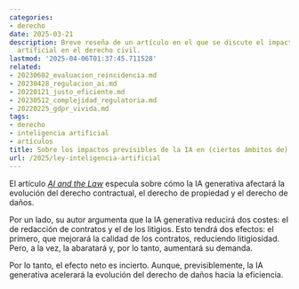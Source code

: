 ```yaml
---
categories:
- derecho
date: 2025-03-21
description: Breve reseña de un artículo en el que se discute el impacto de la inteligencia
  artificial en el derecho civil.
lastmod: '2025-04-06T01:37:45.711528'
related:
- 20230602_evaluacion_reincidencia.md
- 20230428_regulacion_ai.md
- 20220121_justo_eficiente.md
- 20230512_complejidad_regulatoria.md
- 20220225_gdpr_vivida.md
tags:
- derecho
- inteligencia artificial
- artículos
title: Sobre los impactos previsibles de la IA en (ciertos ámbitos de) el derecho
url: /2025/ley-inteligencia-artificial
---
```


El artículo [_AI and the Law_](https://papers.ssrn.com/sol3/papers.cfm?abstract_id=5045069) especula sobre cómo la IA generativa afectará la evolución del derecho contractual, el derecho de propiedad y el derecho de daños.

Por un lado, su autor argumenta que la IA generativa reducirá dos costes: el de redacción de contratos y el de los litigios. Esto tendrá dos efectos: el primero, que mejorará la calidad de los contratos, reduciendo litigiosidad. Pero, a la vez, la abaratará y, por lo tanto, aumentará su demanda.

Por lo tanto, el efecto neto es incierto. Aunque, previsiblemente, la IA generativa acelerará la evolución del derecho de daños hacia la eficiencia.